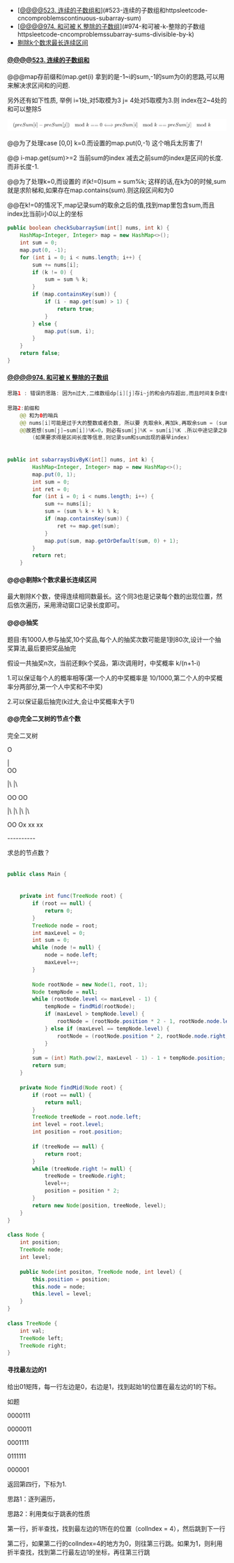 <!-- TOC -->

- [[@@@@523. 连续的子数组和](https://leetcode-cn.com/problems/continuous-subarray-sum/)](#523-连续的子数组和httpsleetcode-cncomproblemscontinuous-subarray-sum)
- [[@@@@974. 和可被 K 整除的子数组](https://leetcode-cn.com/problems/subarray-sums-divisible-by-k/)](#974-和可被-k-整除的子数组httpsleetcode-cncomproblemssubarray-sums-divisible-by-k)
- [剔除k个数求最长连续区间](#剔除k个数求最长连续区间)

<!-- /TOC -->







#### [@@@@523. 连续的子数组和](https://leetcode-cn.com/problems/continuous-subarray-sum/)

@@@map存前缀和(map.get(i) 拿到的是-1~i的sum,-1的sum为0)的思路,可以用来解决求区间和的问题.

另外还有如下性质, 举例  i=1处,对5取模为3   j= 4处对5取模为3.则 index在2~4处的和可以整除5

<img src="pictures/LeetCode04/image-20200411153530641.png" alt="image-20200411153530641" style="zoom:50%;" />



@@为了处理case  [0,0]  k=0.而设置的map.put(0,-1)  这个哨兵太厉害了!

@@ i-map.get(sum)>=2  当前sum的index  减去之前sum的index是区间的长度.而非长度-1.

@@为了处理k=0,而设置的  if(k!=0)sum = sum%k;   这样的话,在k为0的时候,sum就是求阶梯和,如果存在map.contains(sum).则这段区间和为0

@@在k!=0的情况下,map记录sum的取余之后的值,找到map里包含sum,而且index比当前i小0以上的坐标



```java
public boolean checkSubarraySum(int[] nums, int k) {
    HashMap<Integer, Integer> map = new HashMap<>();
    int sum = 0;
    map.put(0, -1);
    for (int i = 0; i < nums.length; i++) {
        sum += nums[i];
        if (k != 0) {
            sum = sum % k;
        }
        if (map.containsKey(sum)) {
            if (i - map.get(sum) > 1) {
                return true;
            }
        } else {
            map.put(sum, i);
        }
    }
    return false;
}
```



#### [@@@@974. 和可被 K 整除的子数组](https://leetcode-cn.com/problems/subarray-sums-divisible-by-k/)

```java
思路1 : 错误的思路: 因为n过大,二维数组dp[i][j]存i~j的和会内存超出,而且时间复杂度也很高.

思路2:前缀和
    @@ 和为0的哨兵
    @@ nums[i]可能是过于大的整数或者负数, 所以要 先取余k,再加k,再取余sum = (sum % k + k) % k;
	@@故若想(sum[j]−sum[i])%K=0，则必有sum[j]%K = sum[i]%K .所以中途记录之前的sum和sum出现的次数.
        (如果要求得是区间长度等信息,则记录sum和sum出现的最早index)
        

public int subarraysDivByK(int[] nums, int k) {
        HashMap<Integer, Integer> map = new HashMap<>();
        map.put(0, 1);
        int sum = 0;
        int ret = 0;
        for (int i = 0; i < nums.length; i++) {
            sum += nums[i];
            sum = (sum % k + k) % k;
            if (map.containsKey(sum)) {
                ret += map.get(sum);
            }
            map.put(sum, map.getOrDefault(sum, 0) + 1);
        }
        return ret;
    }


```





#### @@@剔除k个数求最长连续区间

最大剔除K个数，使得连续相同数最长。这个同3也是记录每个数的出现位置，然后依次遍历，采用滑动窗口记录长度即可。







#### @@@抽奖

题目:有1000人参与抽奖,10个奖品,每个人的抽奖次数可能是1到80次,设计一个抽奖算法,最后要把奖品抽完

假设一共抽奖n次，当前还剩k个奖品，第i次调用时，中奖概率 k/(n+1-i)

1.可以保证每个人的概率相等(第一个人的中奖概率是 10/1000,第二个人的中奖概率分两部分,第一个人中奖和不中奖)

2.可以保证最后抽完(k过大,会让中奖概率大于1)



#### @@完全二叉树的节点个数

完全二叉树

O

|\
OO

|\ |\

OO OO

|\ |\ |\ |\

OO Ox xx xx

\----------

求总的节点数？



```java

public class Main {
    

    private int func(TreeNode root) {
        if (root == null) {
            return 0;
        }
        TreeNode node = root;
        int maxLevel = 0;
        int sum = 0;
        while (node != null) {
            node = node.left;
            maxLevel++;
        }

        Node rootNode = new Node(1, root, 1);
        Node tempNode = null;
        while (rootNode.level <= maxLevel - 1) {
            tempNode = findMid(rootNode);
            if (maxLevel > tempNode.level) {
                rootNode = (rootNode.position * 2 - 1, rootNode.node.left, rootNode.level + 1,)
            } else if (maxLevel == tempNode.level) {
                rootNode = (rootNode.position * 2, rootNode.node.right, rootNode.level + 1,)
            }
        }
        sum = (int) Math.pow(2, maxLevel - 1) - 1 + tempNode.position;
        return sum;
    }

    private Node findMid(Node root) {
        if (root == null) {
            return null;
        }
        TreeNode treeNode = root.node.left;
        int level = root.level;
        int position = root.position;

        if (treeNode == null) {
            return root;
        }
        while (treeNode.right != null) {
            treeNode = treeNode.right;
            level++;
            position = position * 2;
        }
        return new Node(position, treeNode, level);
    }
}

class Node {
    int position;
    TreeNode node;
    int level;

    public Node(int positon, TreeNode node, int level) {
        this.position = position;
        this.node = node;
        this.level = level;
    }
}

class TreeNode {
    int val;
    TreeNode left;
    TreeNode right;
}
```



#### 寻找最左边的1

给出01矩阵，每一行左边是0，右边是1，找到起始1的位置在最左边的1的下标。



如题

0000111

0000011

0001111

0111111

000001

返回第四行，下标为1.



思路1：逐列遍历，

思路2：利用类似于跳表的性质

第一行，折半查找，找到最左边的1所在的位置（colIndex = 4），然后跳到下一行

第二行，如果第二行的colIndex=4的地方为0，则往第三行跳。如果为1，则利用折半查找，找到第二行最左边1的坐标，再往第三行跳












































































































































